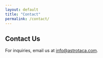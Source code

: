 ```yaml
---
layout: default
title: "Contact"
permalink: /contact/
---
```


## Contact Us
For inquiries, email us at [info@astrotaca.com](mailto:info@astrotaca.com).
